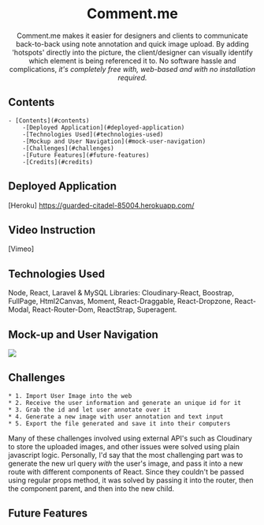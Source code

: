<!-- Name -->
<h1 align="center"> Comment.me </h1>

<!-- App Description -->
<div align="center"> Comment.me makes it easier for designers and clients to communicate back-to-back using note annotation and quick image upload. By adding 'hotspots' directly into the picture, the client/designer can visually identify which element is being referenced it to. No software hassle and complications, <em>it's completely free with, web-based and with no installation required.</em> </div>

## Contents
    - [Contents](#contents)
        -[Deployed Application](#deployed-application)
        -[Technologies Used](#technologies-used)
        -[Mockup and User Navigation](#mock-user-navigation)
        -[Challenges](#challenges)
        -[Future Features](#future-features)
        -[Credits](#credits)

## Deployed Application
[Heroku] https://guarded-citadel-85004.herokuapp.com/

## Video Instruction 
[Vimeo] 

## Technologies Used 
Node, React, Laravel & MySQL
Libraries: Cloudinary-React, Boostrap, FullPage, Html2Canvas, Moment, React-Draggable, React-Dropzone, React-Modal, React-Router-Dom, ReactStrap, Superagent.


## Mock-up and User Navigation 
![](screenshot/mockupnav.gif)

## Challenges 
    * 1. Import User Image into the web
    * 2. Receive the user information and generate an unique id for it
    * 3. Grab the id and let user annotate over it
    * 4. Generate a new image with user annotation and text input
    * 5. Export the file generated and save it into their computers

Many of these challenges involved using external API's such as Cloudinary to store the uploaded images, and other issues were solved using plain javascript logic. Personally, I'd say that the most challenging part was to generate the new url query <em> with </em> the user's image, and pass it into a new route with different components of React. Since they couldn't be passed using regular props method, it was solved by passing it into the router, then the component parent, and then into the new child. 

## Future Features



